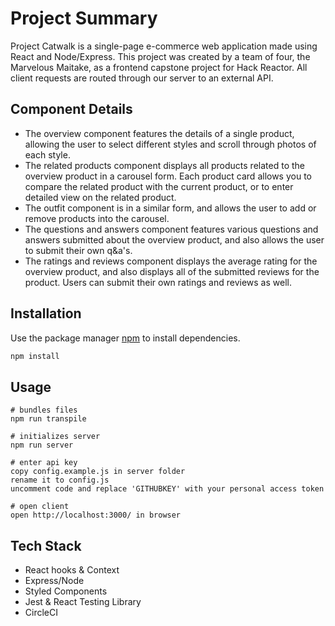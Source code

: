 # Project Summary

Project Catwalk is a single-page e-commerce web application made using React and Node/Express. This project was created by a team of four, the Marvelous Maitake, as a frontend capstone project for Hack Reactor. All client requests are routed through our server to an external API.

## Component Details
- The overview component features the details of a single product, allowing the user to select different styles and scroll through photos of each style. 
- The related products component displays all products related to the overview product in a carousel form. Each product card allows you to compare the related product with the current product, or to enter detailed view on the related product. 
- The outfit component is in a similar form, and allows the user to add or remove products into the carousel. 
- The questions and answers component features various questions and answers submitted about the overview product, and also allows the user to submit their own q&a's. 
- The ratings and reviews component displays the average rating for the overview product, and also displays all of the submitted reviews for the product. Users can submit their own ratings and reviews as well.

## Installation

Use the package manager [npm](https://www.npmjs.com/) to install dependencies.

```bash
npm install
```

## Usage
```
# bundles files
npm run transpile

# initializes server
npm run server

# enter api key
copy config.example.js in server folder
rename it to config.js
uncomment code and replace 'GITHUBKEY' with your personal access token

# open client
open http://localhost:3000/ in browser
```

## Tech Stack
- React hooks & Context
- Express/Node
- Styled Components
- Jest & React Testing Library
- CircleCI
